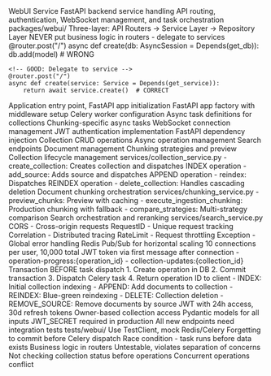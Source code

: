 <!-- IMPORTANT: If you make any changes that affect the information in this CLAUDE.md file,
     you MUST update this documentation accordingly. This includes:
     - Adding/removing API endpoints or routers
     - Changing service methods or patterns
     - Modifying authentication/authorization
     - Altering WebSocket channels or limits
     - Changing middleware order
     Keep this documentation in sync with the actual implementation! -->

<component>
  <name>WebUI Service</name>
  <purpose>FastAPI backend service handling API routing, authentication, WebSocket management, and task orchestration</purpose>
  <location>packages/webui/</location>
</component>

<architecture>
  <pattern>Three-layer: API Routers → Service Layer → Repository Layer</pattern>
  <key-principle>NEVER put business logic in routers - delegate to services</key-principle>
  <anti-pattern>
    <!-- BAD: Direct DB calls in router -->
    @router.post("/")
    async def create(db: AsyncSession = Depends(get_db)):
        db.add(model)  # WRONG
    
    <!-- GOOD: Delegate to service -->
    @router.post("/")
    async def create(service: Service = Depends(get_service)):
        return await service.create()  # CORRECT
  </anti-pattern>
</architecture>

<key-files>
  <file path="main.py">Application entry point, FastAPI app initialization</file>
  <file path="app.py">FastAPI app factory with middleware setup</file>
  <file path="celery_app.py">Celery worker configuration</file>
  <file path="tasks.py">Async task definitions for collections</file>
  <file path="chunking_tasks.py">Chunking-specific async tasks</file>
  <file path="websocket_manager.py">WebSocket connection management</file>
  <file path="auth.py">JWT authentication implementation</file>
  <file path="dependencies.py">FastAPI dependency injection</file>
</key-files>

<api-structure>
  <router path="api/v2/collections.py">Collection CRUD operations</router>
  <router path="api/v2/operations.py">Async operation management</router>
  <router path="api/v2/search.py">Search endpoints</router>
  <router path="api/v2/documents.py">Document management</router>
  <router path="api/v2/chunking.py">Chunking strategies and preview</router>
</api-structure>

<services>
  <service name="CollectionService">
    <responsibility>Collection lifecycle management</responsibility>
    <location>services/collection_service.py</location>
    <critical-methods>
      - create_collection: Creates collection and dispatches INDEX operation
      - add_source: Adds source and dispatches APPEND operation
      - reindex: Dispatches REINDEX operation
      - delete_collection: Handles cascading deletion
    </critical-methods>
  </service>
  
  <service name="ChunkingService">
    <responsibility>Document chunking orchestration</responsibility>
    <location>services/chunking_service.py</location>
    <critical-methods>
      - preview_chunks: Preview with caching
      - execute_ingestion_chunking: Production chunking with fallback
      - compare_strategies: Multi-strategy comparison
    </critical-methods>
  </service>
  
  <service name="SearchService">
    <responsibility>Search orchestration and reranking</responsibility>
    <location>services/search_service.py</location>
  </service>
</services>

<middleware-stack>
  <!-- Order matters! -->
  <middleware order="1">CORS - Cross-origin requests</middleware>
  <middleware order="2">RequestID - Unique request tracking</middleware>
  <middleware order="3">Correlation - Distributed tracing</middleware>
  <middleware order="4">RateLimit - Request throttling</middleware>
  <middleware order="5">Exception - Global error handling</middleware>
</middleware-stack>

<websocket>
  <architecture>Redis Pub/Sub for horizontal scaling</architecture>
  <limits>10 connections per user, 10,000 total</limits>
  <authentication>JWT token via first message after connection</authentication>
  <channels>
    - operation-progress:{operation_id}
    - collection-updates:{collection_id}
  </channels>
</websocket>

<celery-tasks>
  <pattern>Transaction BEFORE task dispatch</pattern>
  <critical-flow>
    1. Create operation in DB
    2. Commit transaction
    3. Dispatch Celery task
    4. Return operation ID to client
  </critical-flow>
  <task-types>
    - INDEX: Initial collection indexing
    - APPEND: Add documents to collection
    - REINDEX: Blue-green reindexing
    - DELETE: Collection deletion
    - REMOVE_SOURCE: Remove documents by source
  </task-types>
</celery-tasks>

<security>
  <authentication>JWT with 24h access, 30d refresh tokens</authentication>
  <authorization>Owner-based collection access</authorization>
  <validation>Pydantic models for all inputs</validation>
  <secrets>JWT_SECRET required in production</secrets>
</security>

<testing>
  <requirement>All new endpoints need integration tests</requirement>
  <location>tests/webui/</location>
  <patterns>Use TestClient, mock Redis/Celery</patterns>
</testing>

<common-pitfalls>
  <pitfall>
    <issue>Forgetting to commit before Celery dispatch</issue>
    <consequence>Race condition - task runs before data exists</consequence>
  </pitfall>
  <pitfall>
    <issue>Business logic in routers</issue>
    <consequence>Untestable, violates separation of concerns</consequence>
  </pitfall>
  <pitfall>
    <issue>Not checking collection status before operations</issue>
    <consequence>Concurrent operations conflict</consequence>
  </pitfall>
</common-pitfalls>